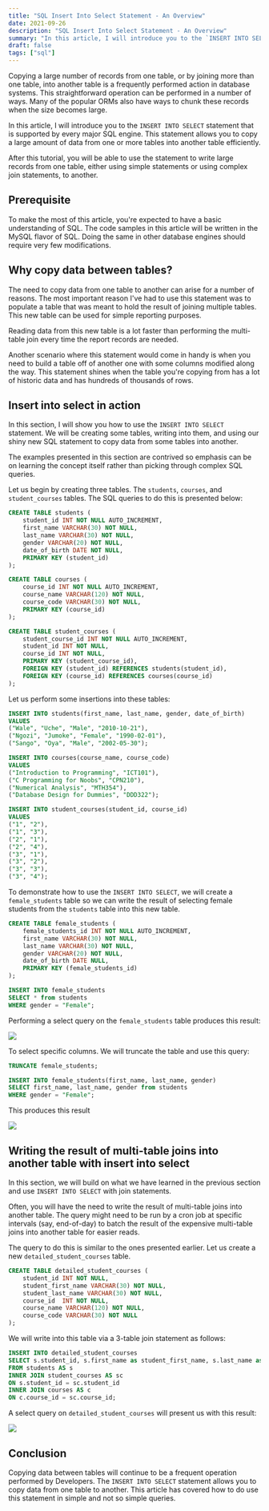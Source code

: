 ```yaml
---
title: "SQL Insert Into Select Statement - An Overview"
date: 2021-09-26
description: "SQL Insert Into Select Statement - An Overview"
summary: "In this article, I will introduce you to the `INSERT INTO SELECT` statement that is supported by every major SQL engine. This statement allows you to copy a large amount of data from one or more tables into another table efficiently."
draft: false
tags: ["sql"]
---
```


Copying a large number of records from one table, or by joining more than one table, into another table is a frequently performed action in database systems. This straightforward operation can be performed in a number of ways. Many of the popular ORMs also have ways to chunk these records when the size becomes large.

In this article, I will introduce you to the `INSERT INTO SELECT` statement that is supported by every major SQL engine. This statement allows you to copy a large amount of data from one or more tables into another table efficiently.

After this tutorial, you will be able to use the statement to write large records from one table, either using simple statements or using complex join statements, to another.

## Prerequisite

To make the most of this article, you're expected to have a basic understanding of SQL. The code samples in this article will be written in the MySQL flavor of SQL. Doing the same in other database engines should require very few modifications.

## Why copy data between tables?

The need to copy data from one table to another can arise for a number of reasons. The most important reason I've had to use this statement was to populate a table that was meant to hold the result of joining multiple tables. This new table can be used for simple reporting purposes.

Reading data from this new table is a lot faster than performing the multi-table join every time the report records are needed.

Another scenario where this statement would come in handy is when you need to build a table off of another one with some columns modified along the way. This statement shines when the table you're copying from has a lot of historic data and has hundreds of thousands of rows.

## Insert into select in action

In this section, I will show you how to use the `INSERT INTO SELECT` statement. We will be creating some tables, writing into them, and using our shiny new SQL statement to copy data from some tables into another.

The examples presented in this section are contrived so emphasis can be on learning the concept itself rather than picking through complex SQL queries.

Let us begin by creating three tables. The `students`, `courses`, and `student_courses` tables. The SQL queries to do this is presented below:

```sql
CREATE TABLE students (
    student_id INT NOT NULL AUTO_INCREMENT,
    first_name VARCHAR(30) NOT NULL,
    last_name VARCHAR(30) NOT NULL,
    gender VARCHAR(20) NOT NULL,
    date_of_birth DATE NOT NULL,
    PRIMARY KEY (student_id)
);

CREATE TABLE courses (
    course_id INT NOT NULL AUTO_INCREMENT,
    course_name VARCHAR(120) NOT NULL,
    course_code VARCHAR(30) NOT NULL,
    PRIMARY KEY (course_id)
);

CREATE TABLE student_courses (
    student_course_id INT NOT NULL AUTO_INCREMENT,
    student_id INT NOT NULL,
    course_id INT NOT NULL,
    PRIMARY KEY (student_course_id),
    FOREIGN KEY (student_id) REFERENCES students(student_id),
    FOREIGN KEY (course_id) REFERENCES courses(course_id)
);
```

Let us perform some insertions into these tables:

```sql
INSERT INTO students(first_name, last_name, gender, date_of_birth)
VALUES
("Wale", "Uche", "Male", "2010-10-21"),
("Ngozi", "Jumoke", "Female", "1990-02-01"),
("Sango", "Oya", "Male", "2002-05-30");

INSERT INTO courses(course_name, course_code)
VALUES
("Introduction to Programming", "ICT101"),
("C Programming for Noobs", "CPN210"),
("Numerical Analysis", "MTH354"),
("Database Design for Dummies", "DDD322");

INSERT INTO student_courses(student_id, course_id)
VALUES
("1", "2"),
("1", "3"),
("2", "1"),
("2", "4"),
("3", "1"),
("3", "2"),
("3", "3"),
("3", "4");
```

To demonstrate how to use the `INSERT INTO SELECT`, we will create a `female_students` table so we can write the result of selecting female students from the `students` table into this new table.

```sql
CREATE TABLE female_students (
    female_students_id INT NOT NULL AUTO_INCREMENT,
    first_name VARCHAR(30) NOT NULL,
    last_name VARCHAR(30) NOT NULL,
    gender VARCHAR(20) NOT NULL,
    date_of_birth DATE NULL,
    PRIMARY KEY (female_students_id)
);

INSERT INTO female_students
SELECT * from students
WHERE gender = "Female";
```

Performing a select query on the `female_students` table produces this result:

![](https://i.imgur.com/l7i8QfD.png)


To select specific columns. We will truncate the table and use this query:

```sql
TRUNCATE female_students;

INSERT INTO female_students(first_name, last_name, gender)
SELECT first_name, last_name, gender from students
WHERE gender = "Female";
```

This produces this result

![](https://i.imgur.com/2R3ZHoK.png)


## Writing the result of multi-table joins into another table with insert into select

In this section, we will build on what we have learned in the previous section and use `INSERT INTO SELECT` with join statements.

Often, you will have the need to write the result of multi-table joins into another table. The query might need to be run by a cron job at specific intervals (say, end-of-day) to batch the result of the expensive multi-table joins into another table for easier reads.

The query to do this is similar to the ones presented earlier. Let us create a new `detailed_student_courses` table.

```sql
CREATE TABLE detailed_student_courses (
    student_id INT NOT NULL,
    student_first_name VARCHAR(30) NOT NULL,
    student_last_name VARCHAR(30) NOT NULL,
    course_id  INT NOT NULL,
    course_name VARCHAR(120) NOT NULL,
    course_code VARCHAR(30) NOT NULL
);
```

We will write into this table via a 3-table join statement as follows:

```sql
INSERT INTO detailed_student_courses
SELECT s.student_id, s.first_name as student_first_name, s.last_name as student_last_name, c.course_id, c.course_name, c.course_code
FROM students AS s
INNER JOIN student_courses AS sc
ON s.student_id = sc.student_id
INNER JOIN courses AS c
ON c.course_id = sc.course_id;
```

A select query on `detailed_student_courses` will present us with this result:

![](https://i.imgur.com/TYpIg8f.png)


## Conclusion

Copying data between tables will continue to be a frequent operation performed by Developers. The `INSERT INTO SELECT` statement allows you to copy data from one table to another. This article has covered how to do use this statement in simple and not so simple queries.
